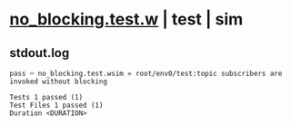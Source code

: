 # [no_blocking.test.w](../../../../../../examples/tests/sdk_tests/topic/no_blocking.test.w) | test | sim

## stdout.log
```log
pass ─ no_blocking.test.wsim » root/env0/test:topic subscribers are invoked without blocking
 
Tests 1 passed (1)
Test Files 1 passed (1)
Duration <DURATION>
```

